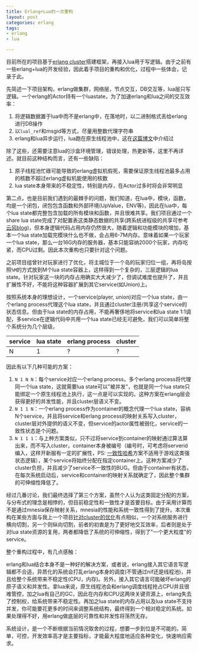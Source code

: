 ```yaml
---
title: Erlang+Lua的一次重构
layout: post
categories: erlang
tags:
- erlang
- lua

---
```


目前所在的项目基于[erlang cluster][1]搭建框架，再接入lua用于写逻辑。由于之前有一些erlang+lua的开发经验，因此着手项目的重构和优化，过程中一些体会，记录于此。

先简述一下项目架构，erlang做集群，网络层，节点交互，DB交互等，lua层只写逻辑。一个erlang的Actor持有一个luastate，为了加速erlang和lua之间的交互效率：

1. 将逻辑数据置于lua中而不是erlang中，在落地时，以二进制格式丢给erlang进行DB操作
2. 以`lual_ref`和msgid等方式，尽量用整数代理字符串
3. erlang和lua异步运行，lua跑在原生线程池中，这在[这篇博文][2]中介绍过

<!--more-->

除了这些，还需要注意lua的沙盒环境管理，错误处理，热更新等，这里不再详述。就目前这种结构而言，还有一些缺陷：

1. 原子线程池忙碌可能导致的erlang虚拟机假死，需要保证原生线程池最多占用的核数不超过erlang虚拟机能使用的核数
2. lua state本身带来的不稳定性，特别是内存，在Actor过多时将会非常明显

第二点，也是目前我们遇到的最棘手的问题，我们知道，在lua中，模块，函数，均是一个闭包，闭包包含函数和外部环境(UpValue，ENV等)，因此在lua中，每个lua state都完整包含加载的所有模块和函数，并且很难共享。我们项目通过一个share lua state完成了对配置表这类静态数据的共享(跨系统进程级的共享可参考[云风blog][3])，但本身逻辑代码占用内存仍然很大，随着逻辑和功能模块的增加，基本一个lua state加载完模块什么也不做，会占用6-7M内存。意味着如果一个玩家一个lua state，那么一台16G内存的服务器，基本只能容纳2000个玩家，内存吃紧，而CPU过剩。因此本次重构也只要针对这个问题。

之前项目组曾针对玩家进行了优化，将主城位于一个岛的玩家归位一组，再将岛按照`%M`的方式放到M个lua state容器上，这样得到一个复杂的，三层逻辑的lua state。针对玩家这一块的内存占用确实大大减少了，但调试难度也提升了，并且扩展性不好，不能将这种容器扩展到其它service(如Union)上。

按照系统本身的理想设计，一个service(player, union)对应一个lua state，由一个erlang process代理这个lua state，并且通过cluster注册/共享这个service的状态信息。但由于lua state的内存占用，不能再奢侈地将service和lua state 1:1调配，多service在逻辑代码中共用一个lua state已经无可避免，我们可以简单将整个系统分为几个层级，

service|lua state|erlang process|cluster
---|---|---|---
N|1|?|?

因此有以下几种可能的方案：

1. `N 1 N N`：每个service对应一个erlang process，多个erlang process将代理同一个lua state，这就需要lua state可以"被并发"，也就是同一个lua state只能绑定一个原生线程池上执行，这一点是可以实现的。这种方案在erlang层会获得更好的并发性能，并且cluster层语义不变。
2. `N 1 1 N`：一个erlang process作为container的概念代理一个lua state，容纳N个service，并且将service和erlang process的映射关系写入cluster，cluster层对外提供的语义不变，但service的actor属性被弱化，service的一致性状态是个问题。
3. `N 1 1 1`：与上种方案类似，只不过将service到container的映射通过算法算出来，而不写入cluster，container本身被编号（编号时，可考虑将serverid编入，这样开新服有一定的扩展性，PS: [一致性哈希][5]方案不适用于游戏这类强状态逻辑），某个service将始终分配在指定container上。这种方案减少了cluster负担，并且减少了service不一致性的BUG。但由于container有状态，在每次系统启动后，service和container的映射关系就确定了，因此整个集群的可伸缩性降低了。

经过几番讨论，我们最终选择了第三个方案，虽然个人认为这类固定分配的方案，与分布式的理念是相悖的，但目前稳定性和一致性才是首要目标。由于采用计算而不是通过mnesia保存映射关系，mnesia的性能和系统一致性得到了提升。本次重构在某些方面与我上一个项目[针对cluster的优化][4]有点相似，一个对系统服务进行横向切割，另一个则纵向切割，前者的初衷是为了更好地交互效率，后者则是处于对lua state资源的复用，两者都降低了系统的可伸缩性，得到了"一个更大粒度"的service。

整个重构过程中，有几点感触：

erlang和lua结合本身不是一种好的解决方案，或者说，erlang接入其它语言写逻辑都不合适，异质化的系统会打乱erlang本身的调度(不管通过nif还是线程池)，并且给整个系统带来不稳定性(CPU，内存)。另外，接入其它语言可能破坏erlang的原子语义和并发性。拿lua来说，原生线程池会和erlang调度线程抢占CPU并且很难管控，加之lua有自己的GC，因此在内存和CPU这两块关键资源上，erlang失去了控制权，给系统带来不稳定性。再加之lua state的内存占用以及lua state不支持并发，你可能要花更多的时间来调整系统结构，最终得到一个相对稳定的系统。如果处理得不好，用erlang做底层的可靠性和并发性将荡然无存。

系统设计，是一个不断根据当前情况取舍的过程，想要一步到位是不可能的。简单，可控，开发效率高才是主要指标，才能最大程度地适应各种变化，快速响应需求。

[1]: http://wudaijun.com/2015/08/erlang-server-design1-cluster-server/
[2]: http://wudaijun.com/2015/09/erlang-server-design2-erlang-lua-battle/
[3]: http://blog.codingnow.com/2012/07/dev_note_24.html
[4]: http://wudaijun.com/2016/01/erlang-server-design5-server-node/
[5]: http://yikun.github.io/2016/06/09/%E4%B8%80%E8%87%B4%E6%80%A7%E5%93%88%E5%B8%8C%E7%AE%97%E6%B3%95%E7%9A%84%E7%90%86%E8%A7%A3%E4%B8%8E%E5%AE%9E%E8%B7%B5/